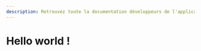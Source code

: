 ```yaml
---
description: Retrouvez toute la documentation développeurs de l'application.
---
```


# Hello world !

